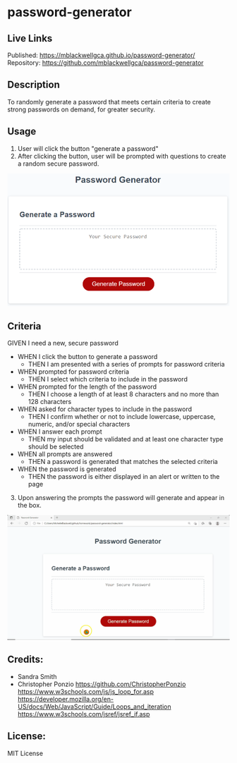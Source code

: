 # password-generator

## Live Links
Published: https://mblackwellgca.github.io/password-generator/
Repository: https://github.com/mblackwellgca/password-generator

## Description
To randomly generate a password that meets certain criteria to create strong passwords on demand, for greater security.

## Usage
1. User will click the button "generate a password"
2. After clicking the button, user will be prompted with questions to create a random secure password.

![password generator](./assets/images/password_generator.png)

## Criteria 
GIVEN I need a new, secure password
* WHEN I click the button to generate a password
    * THEN I am presented with a series of prompts for password criteria
* WHEN prompted for password criteria
    * THEN I select which criteria to include in the password
* WHEN prompted for the length of the password
    * THEN I choose a length of at least 8 characters and no more than 128 characters
* WHEN asked for character types to include in the password
    * THEN I confirm whether or not to include lowercase, uppercase, numeric, and/or special characters
* WHEN I answer each prompt
    * THEN my input should be validated and at least one character type should be selected
* WHEN all prompts are answered
    * THEN a password is generated that matches the selected criteria
* WHEN the password is generated
    * THEN the password is either displayed in an alert or written to the page

3. Upon answering the prompts the password will generate and appear in the box. 

![password generated](./assets/images/password-generator.gif)

## Credits:
* Sandra Smith
* Christopher Ponzio https://github.com/ChristopherPonzio
https://www.w3schools.com/js/js_loop_for.asp
https://developer.mozilla.org/en-US/docs/Web/JavaScript/Guide/Loops_and_iteration
https://www.w3schools.com/jsref/jsref_if.asp

## License:
MIT License
